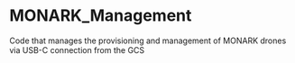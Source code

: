 # MONARK_Management
Code that manages the provisioning and management of MONARK drones via USB-C connection from the GCS
